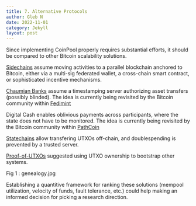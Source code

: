 ```yaml
---
title: 7. Alternative Protocols
author: Gleb N
date: 2022-11-01
category: Jekyll
layout: post
---
```


Since implementing CoinPool properly requires substantial efforts,
it should be compared to other Bitcoin scalability solutions.

[Sidechains](https://www.blockstream.com/sidechains.pdf) assume moving activities to a parallel
blockchain anchored to Bitcoin, either via a multi-sig federated wallet, a cross-chain smart
contract, or sophisticated incentive mechanisms.

[Chaumian Banks](http://www.hit.bme.hu/~buttyan/courses/BMEVIHIM219/2009/Chaum.BlindSigForPayment.1982.PDF)
assume a timestamping server authorizing asset transfers (possibly blinded).
The idea is currently being revisited by the Bitcoin community within [Fedimint](https://fedimint.org/)

Digital Cash enables oblivious payments across participants, where the state does not have to be
monitored.
The idea is currently being revisited by the Bitcoin community within
[PathCoin](https://gist.github.com/AdamISZ/b462838cbc8cc06aae0c15610502e4da)

[Statechains](https://github.com/RubenSomsen/rubensomsen.github.io/blob/master/img/statechains.pdf)
allow transfering UTXOs off-chain, and doublespending is prevented by a trusted server.

[Proof-of-UTXOs](https://lists.linuxfoundation.org/pipermail/lightning-dev/2020-November/002884.html)
suggested using UTXO ownership to bootstrap other systems.

Fig 1 : genealogy.jpg

Establishing a quantitive framework for ranking these solutions (mempool utilization, velocity of
funds, fault tolerance, etc.) could help making an informed decision for picking a research
direction.


